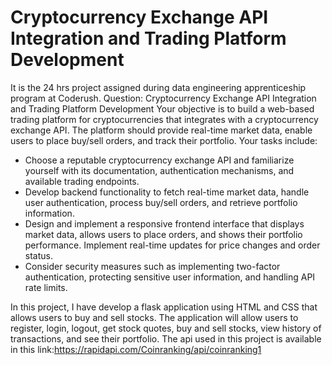 
# Cryptocurrency Exchange API Integration and Trading Platform Development

It is the 24 hrs project assigned during data engineering apprenticeship program at Coderush.
Question: 
Cryptocurrency Exchange API Integration and Trading Platform Development
Your objective is to build a web-based trading platform for cryptocurrencies that integrates with a
cryptocurrency exchange API. The platform should provide real-time market data, enable users to place
buy/sell orders, and track their portfolio. Your tasks include:
- Choose a reputable cryptocurrency exchange API and familiarize yourself with its
documentation, authentication mechanisms, and available trading endpoints.
- Develop backend functionality to fetch real-time market data, handle user authentication, process
buy/sell orders, and retrieve portfolio information.
- Design and implement a responsive frontend interface that displays market data, allows users to
place orders, and shows their portfolio performance. Implement real-time updates for price
changes and order status.
- Consider security measures such as implementing two-factor authentication, protecting sensitive
user information, and handling API rate limits.



In this project, I have develop a flask application using HTML and CSS that allows users to buy and sell stocks. The application will allow users to register, login, logout, get stock quotes, buy and sell stocks, view history of transactions, and see their portfolio. The api used in this project is available in this link:https://rapidapi.com/Coinranking/api/coinranking1

